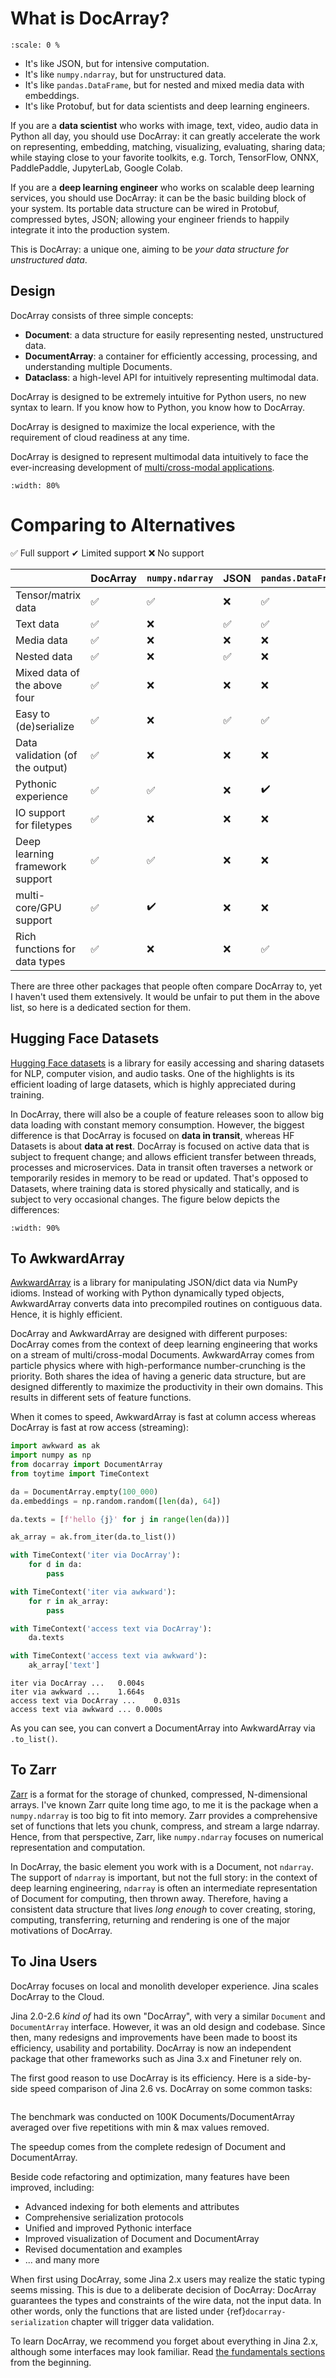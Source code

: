 # What is DocArray?

```{figure} docarray-vs-banner.gif
:scale: 0 %
```

- It's like JSON, but for intensive computation.
- It's like `numpy.ndarray`, but for unstructured data. 
- It's like `pandas.DataFrame`, but for nested and mixed media data with embeddings.
- It's like Protobuf, but for data scientists and deep learning engineers. 

If you are a **data scientist** who works with image, text, video, audio data in Python all day, you should use DocArray: it can greatly accelerate the work on representing, embedding, matching, visualizing, evaluating, sharing data; while staying close to your favorite toolkits, e.g. Torch, TensorFlow, ONNX, PaddlePaddle, JupyterLab, Google Colab.

If you are a **deep learning engineer** who works on scalable deep learning services, you should use DocArray: it can be the basic building block of your system. Its portable data structure can be wired in Protobuf, compressed bytes, JSON; allowing your engineer friends to happily integrate it into the production system.

This is DocArray: a unique one, aiming to be *your data structure for unstructured data*.

## Design 

DocArray consists of three simple concepts:
- **Document**: a data structure for easily representing nested, unstructured data.
- **DocumentArray**: a container for efficiently accessing, processing, and understanding multiple Documents.
- **Dataclass**: a high-level API for intuitively representing multimodal data.

DocArray is designed to be extremely intuitive for Python users, no new syntax to learn. If you know how to Python, you know how to DocArray.

DocArray is designed to maximize the local experience, with the requirement of cloud readiness at any time.

DocArray is designed to represent multimodal data intuitively to face the ever-increasing development of [multi/cross-modal applications](https://docs.jina.ai/get-started/what-is-cross-modal-multi-modal/).

```{figure} dataclass-example.svg
:width: 80%
```


# Comparing to Alternatives

✅ Full support ✔ Limited support ❌ No support

|                                 | DocArray     | `numpy.ndarray` | JSON | `pandas.DataFrame` | Protobuf |
|---------------------------------|--------------|--- |------|--- | --- |
| Tensor/matrix data              | ✅|✅| ❌    |✅|✔️️|
| Text data                       |✅|❌| ✅    |✅|✅|
| Media data                      |✅|❌| ❌    |❌|❌|
| Nested data                     |✅|❌| ✅    |❌|✅|
| Mixed data of the above four    |✅|❌| ❌    |❌|❌|
| Easy to (de)serialize           |✅|❌| ✅    |✅|✅|
| Data validation (of the output) |✅|❌| ❌    |❌|✅|
| Pythonic experience             |✅|✅| ❌    |✔️️|❌|
| IO support for filetypes        |✅|❌| ❌    |❌|❌|
| Deep learning framework support |✅|✅| ❌    |❌|❌|
| multi-core/GPU support          |✅|✔️️| ❌    |❌|❌|
| Rich functions for data types   |✅|❌| ❌    |✅|❌|


There are three other packages that people often compare DocArray to, yet I haven't used them extensively. It would be unfair to put them in the above list, so here is a dedicated section for them. 

## Hugging Face Datasets

[Hugging Face datasets](https://huggingface.co/docs/datasets/) is a library for easily accessing and sharing datasets for NLP, computer vision, and audio tasks. One of the highlights is its efficient loading of large datasets, which is highly appreciated during training.

In DocArray, there will also be a couple of feature releases soon to allow big data loading with constant memory consumption. However, the biggest difference is that DocArray is focused on **data in transit**, whereas HF Datasets is about **data at rest**. DocArray is focused on active data that is subject to frequent change; and allows efficient transfer between threads, processes and microservices. Data in transit often traverses a network or temporarily resides in memory to be read or updated. That's opposed to Datasets, where training data is stored physically and statically, and is subject to very occasional changes. The figure below depicts the differences:

```{figure} compare-data-type.svg
:width: 90%
```


## To AwkwardArray

[AwkwardArray](https://awkward-array.org/quickstart.html) is a library for manipulating JSON/dict data via NumPy idioms. Instead of working with Python dynamically typed objects, AwkwardArray converts data into precompiled routines on contiguous data. Hence, it is highly efficient.

DocArray and AwkwardArray are designed with different purposes: DocArray comes from the context of deep learning engineering that works on a stream of multi/cross-modal Documents. AwkwardArray comes from particle physics where with high-performance number-crunching is the priority. Both shares the idea of having a generic data structure, but are designed differently to maximize the productivity in their own domains. This results in different sets of feature functions. 

When it comes to speed, AwkwardArray is fast at column access whereas DocArray is fast at row access (streaming):

```python
import awkward as ak
import numpy as np
from docarray import DocumentArray
from toytime import TimeContext

da = DocumentArray.empty(100_000)
da.embeddings = np.random.random([len(da), 64])

da.texts = [f'hello {j}' for j in range(len(da))]

ak_array = ak.from_iter(da.to_list())

with TimeContext('iter via DocArray'):
    for d in da:
        pass

with TimeContext('iter via awkward'):
    for r in ak_array:
        pass

with TimeContext('access text via DocArray'):
    da.texts

with TimeContext('access text via awkward'):
    ak_array['text']
```

```text
iter via DocArray ...	0.004s
iter via awkward ...	1.664s
access text via DocArray ...	0.031s
access text via awkward ...	0.000s
```

As you can see, you can convert a DocumentArray into AwkwardArray via `.to_list()`.

## To Zarr

[Zarr](https://zarr.readthedocs.io/en/stable/) is a format for the storage of chunked, compressed, N-dimensional arrays. I've known Zarr quite long time ago, to me it is the package when a `numpy.ndarray` is too big to fit into memory. Zarr provides a comprehensive set of functions that lets you chunk, compress, and stream a large ndarray. Hence, from that perspective, Zarr, like `numpy.ndarray` focuses on numerical representation and computation.

In DocArray, the basic element you work with is a Document, not `ndarray`. The support of `ndarray` is important, but not the full story: in the context of deep learning engineering, `ndarray` is often an intermediate representation of Document for computing, then thrown away. Therefore, having a consistent data structure that lives *long enough* to cover creating, storing, computing, transferring, returning and rendering is one of the major motivations of DocArray.

## To Jina Users

DocArray focuses on local and monolith developer experience. Jina scales DocArray to the Cloud.

Jina 2.0-2.6 *kind of* had its own "DocArray", with very a similar `Document` and `DocumentArray` interface. However, it was an old design and codebase. Since then, many redesigns and improvements have been made to boost its efficiency, usability and portability. DocArray is now an independent package that other frameworks such as Jina 3.x and Finetuner rely on.

The first good reason to use DocArray is its efficiency. Here is a side-by-side speed comparison of Jina 2.6 vs. DocArray on some common tasks:

```{figure} speedup-vs2.svg
```

The benchmark was conducted on 100K Documents/DocumentArray averaged over five repetitions with min & max values removed.

The speedup comes from the complete redesign of Document and DocumentArray.

Beside code refactoring and optimization, many features have been improved, including:
- Advanced indexing for both elements and attributes
- Comprehensive serialization protocols
- Unified and improved Pythonic interface 
- Improved visualization of Document and DocumentArray
- Revised documentation and examples
- ... and many more

When first using DocArray, some Jina 2.x users may realize the static typing seems missing. This is due to a deliberate decision of DocArray: DocArray guarantees the types and constraints of the wire data, not the input data. In other words, only the functions that are listed under {ref}`docarray-serialization` chapter will trigger data validation. 

To learn DocArray, we recommend you forget about everything in Jina 2.x, although some interfaces may look familiar. Read [the fundamentals sections](../fundamentals/document/index.md) from the beginning.
